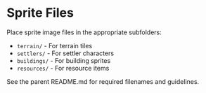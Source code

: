 # Sprite Files

Place sprite image files in the appropriate subfolders:

- `terrain/` - For terrain tiles
- `settlers/` - For settler characters
- `buildings/` - For building sprites
- `resources/` - For resource items

See the parent README.md for required filenames and guidelines.